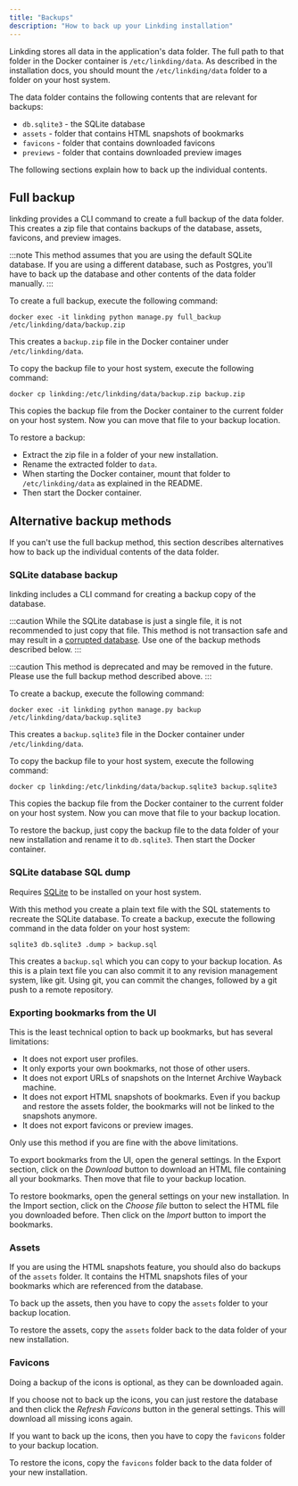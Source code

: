 ```yaml
---
title: "Backups"
description: "How to back up your Linkding installation"
---
```


Linkding stores all data in the application's data folder.
The full path to that folder in the Docker container is `/etc/linkding/data`.
As described in the installation docs, you should mount the `/etc/linkding/data` folder to a folder on your host system.

The data folder contains the following contents that are relevant for backups:
- `db.sqlite3` - the SQLite database
- `assets` - folder that contains HTML snapshots of bookmarks
- `favicons` - folder that contains downloaded favicons
- `previews` - folder that contains downloaded preview images

The following sections explain how to back up the individual contents.

## Full backup

linkding provides a CLI command to create a full backup of the data folder. This creates a zip file that contains backups of the database, assets, favicons, and preview images.

:::note
This method assumes that you are using the default SQLite database.
If you are using a different database, such as Postgres, you'll have to back up the database and other contents of the data folder manually.
:::

To create a full backup, execute the following command:
```shell
docker exec -it linkding python manage.py full_backup /etc/linkding/data/backup.zip
```
This creates a `backup.zip` file in the Docker container under `/etc/linkding/data`.

To copy the backup file to your host system, execute the following command:
```shell
docker cp linkding:/etc/linkding/data/backup.zip backup.zip
```
This copies the backup file from the Docker container to the current folder on your host system.
Now you can move that file to your backup location.

To restore a backup: 
- Extract the zip file in a folder of your new installation.
- Rename the extracted folder to `data`.
- When starting the Docker container, mount that folder to `/etc/linkding/data` as explained in the README.
- Then start the Docker container.

## Alternative backup methods

If you can't use the full backup method, this section describes alternatives how to back up the individual contents of the data folder.

### SQLite database backup

linkding includes a CLI command for creating a backup copy of the database.

:::caution
While the SQLite database is just a single file, it is not recommended to just copy that file.
This method is not transaction safe and may result in a [corrupted database](https://www.sqlite.org/howtocorrupt.html).
Use one of the backup methods described below.
:::

:::caution
This method is deprecated and may be removed in the future.
Please use the full backup method described above.
:::

To create a backup, execute the following command:
```shell
docker exec -it linkding python manage.py backup /etc/linkding/data/backup.sqlite3
```
This creates a `backup.sqlite3` file in the Docker container under `/etc/linkding/data`.

To copy the backup file to your host system, execute the following command:
```shell
docker cp linkding:/etc/linkding/data/backup.sqlite3 backup.sqlite3
```
This copies the backup file from the Docker container to the current folder on your host system.
Now you can move that file to your backup location.

To restore the backup, just copy the backup file to the data folder of your new installation and rename it to `db.sqlite3`. Then start the Docker container.

### SQLite database SQL dump

Requires [SQLite](https://www.sqlite.org/index.html) to be installed on your host system.

With this method you create a plain text file with the SQL statements to recreate the SQLite database.
To create a backup, execute the following command in the data folder on your host system:
```shell
sqlite3 db.sqlite3 .dump > backup.sql
```
This creates a `backup.sql` which you can copy to your backup location.
As this is a plain text file you can also commit it to any revision management system, like git.
Using git, you can commit the changes, followed by a git push to a remote repository.

### Exporting bookmarks from the UI

This is the least technical option to back up bookmarks, but has several limitations:
- It does not export user profiles.
- It only exports your own bookmarks, not those of other users.
- It does not export URLs of snapshots on the Internet Archive Wayback machine.
- It does not export HTML snapshots of bookmarks. Even if you backup and restore the assets folder, the bookmarks will not be linked to the snapshots anymore.
- It does not export favicons or preview images.

Only use this method if you are fine with the above limitations.

To export bookmarks from the UI, open the general settings.
In the Export section, click on the *Download* button to download an HTML file containing all your bookmarks.
Then move that file to your backup location.

To restore bookmarks, open the general settings on your new installation.
In the Import section, click on the *Choose file* button to select the HTML file you downloaded before.
Then click on the *Import* button to import the bookmarks.

### Assets

If you are using the HTML snapshots feature, you should also do backups of the `assets` folder.
It contains the HTML snapshots files of your bookmarks which are referenced from the database.

To back up the assets, then you have to copy the `assets` folder to your backup location.

To restore the assets, copy the `assets` folder back to the data folder of your new installation.

### Favicons

Doing a backup of the icons is optional, as they can be downloaded again.

If you choose not to back up the icons, you can just restore the database and then click the _Refresh Favicons_ button in the general settings.
This will download all missing icons again.

If you want to back up the icons, then you have to copy the `favicons` folder to your backup location.

To restore the icons, copy the `favicons` folder back to the data folder of your new installation.
